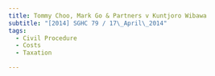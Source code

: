 ```yaml
---
title: Tommy Choo, Mark Go & Partners v Kuntjoro Wibawa 
subtitle: "[2014] SGHC 79 / 17\_April\_2014"
tags:
  - Civil Procedure
  - Costs
  - Taxation

---
```


